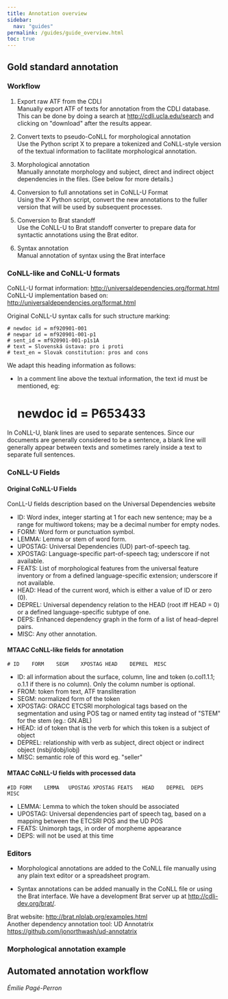 ```yaml
---
title: Annotation overview
sidebar:
  nav: "guides"
permalink: /guides/guide_overview.html
toc: true
---
```


## Gold standard annotation

### Workflow

1. Export raw ATF from the CDLI  
Manually export ATF of texts for annotation from the CDLI database. This can be done by doing a search at <http://cdli.ucla.edu/search> and clicking on "download" after the results appear.

2. Convert texts to pseudo-CoNLL for morphological annotation  
Use the Python script X to prepare a tokenized and CoNLL-style version of the textual information to facilitate morphological annotation.

3. Morphological annotation  
Manually annotate morphology and subject, direct and indirect object dependencies in the files. (See below for more details.)

4. Conversion to full annotations set in CoNLL-U Format  
Using the X Python script, convert the new annotations to the fuller version that will be used by subsequent processes.

5. Conversion to Brat standoff  
Use the CoNLL-U to Brat standoff converter to prepare data for syntactic annotations using the Brat editor.

6. Syntax annotation  
Manual annotation of syntax using the Brat interface


### CoNLL-like and CoNLL-U formats

CoNLL-U format information: <http://universaldependencies.org/format.html>  
CoNLL-U implementation based on: <http://universaldependencies.org/format.html>

Original CoNLL-U syntax calls for such structure marking:

	# newdoc id = mf920901-001
	# newpar id = mf920901-001-p1
	# sent_id = mf920901-001-p1s1A
	# text = Slovenská ústava: pro i proti
	# text_en = Slovak constitution: pros and cons

We adapt this heading information as follows:
- In a comment line above the textual information, the text id must be mentioned, eg:
	# newdoc id = P653433

In CoNLL-U, blank lines are used to separate sentences. Since our documents are generally considered to be a sentence, a blank line will generally appear between texts and sometimes rarely inside a text to separate full sentences.

### CoNLL-U Fields  
#### Original CoNLL-U Fields  
ConLL-U fields description based on the Universal Dependencies website

- ID: Word index, integer starting at 1 for each new sentence; may be a range for multiword tokens; may be a decimal number for empty nodes.  
- FORM: Word form or punctuation symbol.  
- LEMMA: Lemma or stem of word form.  
- UPOSTAG: Universal Dependencies (UD) part-of-speech tag.  
- XPOSTAG: Language-specific part-of-speech tag; underscore if not available.  
- FEATS: List of morphological features from the universal feature inventory or from a defined language-specific extension; underscore if not available.  
- HEAD: Head of the current word, which is either a value of ID or zero (0).  
- DEPREL: Universal dependency relation to the HEAD (root iff HEAD = 0) or a defined language-specific subtype of one.  
- DEPS: Enhanced dependency graph in the form of a list of head-deprel pairs.  
- MISC: Any other annotation.  

#### MTAAC CoNLL-like fields for annotation
	# ID	FORM	SEGM	XPOSTAG	HEAD	DEPREL	MISC

- ID: all information about the surface, column, line and token (o.col1.1.1;  o.1.1 if there is no column). Only the column number is optional.  
- FROM: token from text, ATF transliteration  
- SEGM: normalized form of the token  
- XPOSTAG: ORACC ETCSRI morphological tags based on the segmentation and using POS tag or named entity tag instead of "STEM" for the stem (eg.: GN.ABL)  
- HEAD: id of token that is the verb for which this token is a subject of object  
- DEPREL: relationship with verb as subject, direct object or indirect object (nsbj/dobj/iobj)  
- MISC: semantic role of this word eg. "seller"  

#### MTAAC CoNLL-U fields with processed data
	#ID	FORM	LEMMA	UPOSTAG	XPOSTAG	FEATS	HEAD	DEPREL	DEPS	MISC

- LEMMA: Lemma to which the token should be associated  
- UPOSTAG: Universal dependencies part of speech tag, based on a mapping between the ETCSRI POS and the UD POS  
- FEATS: Unimorph tags, in order of morpheme appearance  
- DEPS: will not be used at this time  


### Editors
- Morphological annotations are added to the CoNLL file manually using any plain text editor or a spreadsheet program.

- Syntax annotations can be added manually in the CoNLL file or using the Brat interface. We have a development Brat server up at <http://cdli-dev.org/brat/>.  

Brat website: <http://brat.nlplab.org/examples.html>  
Another dependency annotation tool: UD Annotatrix <https://github.com/jonorthwash/ud-annotatrix>    


### Morphological annotation example



## Automated annotation workflow




*Émilie Pagé-Perron*
